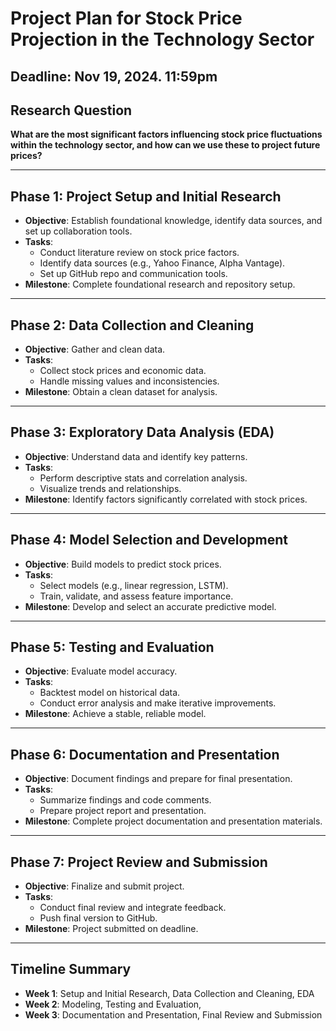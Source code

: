 # Project Plan for Stock Price Projection in the Technology Sector

## Deadline: Nov 19, 2024. 11:59pm

## Research Question 
**What are the most significant factors influencing stock price fluctuations within the technology sector, and how can we use these to project future prices?**

---

## Phase 1: Project Setup and Initial Research
- **Objective**: Establish foundational knowledge, identify data sources, and set up collaboration tools.
- **Tasks**:
  - Conduct literature review on stock price factors.
  - Identify data sources (e.g., Yahoo Finance, Alpha Vantage).
  - Set up GitHub repo and communication tools.
- **Milestone**: Complete foundational research and repository setup.

---

## Phase 2: Data Collection and Cleaning
- **Objective**: Gather and clean data.
- **Tasks**:
  - Collect stock prices and economic data.
  - Handle missing values and inconsistencies.
- **Milestone**: Obtain a clean dataset for analysis.

---

## Phase 3: Exploratory Data Analysis (EDA)
- **Objective**: Understand data and identify key patterns.
- **Tasks**:
  - Perform descriptive stats and correlation analysis.
  - Visualize trends and relationships.
- **Milestone**: Identify factors significantly correlated with stock prices.

---

## Phase 4: Model Selection and Development
- **Objective**: Build models to predict stock prices.
- **Tasks**:
  - Select models (e.g., linear regression, LSTM).
  - Train, validate, and assess feature importance.
- **Milestone**: Develop and select an accurate predictive model.

---

## Phase 5: Testing and Evaluation
- **Objective**: Evaluate model accuracy.
- **Tasks**:
  - Backtest model on historical data.
  - Conduct error analysis and make iterative improvements.
- **Milestone**: Achieve a stable, reliable model.

---

## Phase 6: Documentation and Presentation
- **Objective**: Document findings and prepare for final presentation.
- **Tasks**:
  - Summarize findings and code comments.
  - Prepare project report and presentation.
- **Milestone**: Complete project documentation and presentation materials.

---

## Phase 7: Project Review and Submission
- **Objective**: Finalize and submit project.
- **Tasks**:
  - Conduct final review and integrate feedback.
  - Push final version to GitHub.
- **Milestone**: Project submitted on deadline.

---

## Timeline Summary
- **Week 1**: Setup and Initial Research, Data Collection and Cleaning, EDA
- **Week 2**: Modeling, Testing and Evaluation,
- **Week 3**:  Documentation and Presentation, Final Review and Submission
